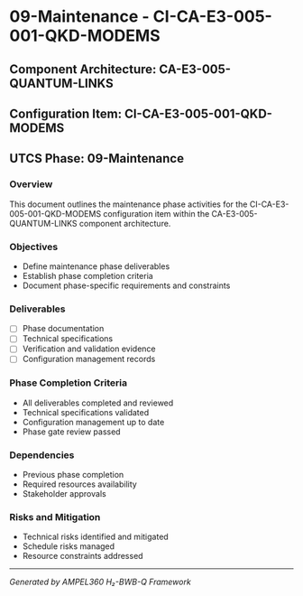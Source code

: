 # 09-Maintenance - CI-CA-E3-005-001-QKD-MODEMS

## Component Architecture: CA-E3-005-QUANTUM-LINKS
## Configuration Item: CI-CA-E3-005-001-QKD-MODEMS
## UTCS Phase: 09-Maintenance

### Overview
This document outlines the maintenance phase activities for the CI-CA-E3-005-001-QKD-MODEMS configuration item within the CA-E3-005-QUANTUM-LINKS component architecture.

### Objectives
- Define maintenance phase deliverables
- Establish phase completion criteria
- Document phase-specific requirements and constraints

### Deliverables
- [ ] Phase documentation
- [ ] Technical specifications
- [ ] Verification and validation evidence
- [ ] Configuration management records

### Phase Completion Criteria
- All deliverables completed and reviewed
- Technical specifications validated
- Configuration management up to date
- Phase gate review passed

### Dependencies
- Previous phase completion
- Required resources availability
- Stakeholder approvals

### Risks and Mitigation
- Technical risks identified and mitigated
- Schedule risks managed
- Resource constraints addressed

---
*Generated by AMPEL360 H₂-BWB-Q Framework*
